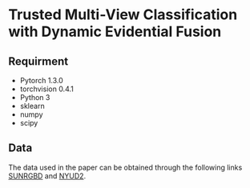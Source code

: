 # Trusted Multi-View Classification with Dynamic Evidential Fusion

## Requirment

- Pytorch 1.3.0
- torchvision 0.4.1
- Python 3
- sklearn
- numpy
- scipy

## Data

The data used in the paper can be obtained through the following links [SUNRGBD](http://mcg.nju.edu.cn/dataset/sun-rgbd_conc.tar) and [NYUD2](https://drive.google.com/file/d/1M-EvhVfQ0HXEpTrDcqVrNK6C8CHPP0Yo/view?usp=sharing). 
